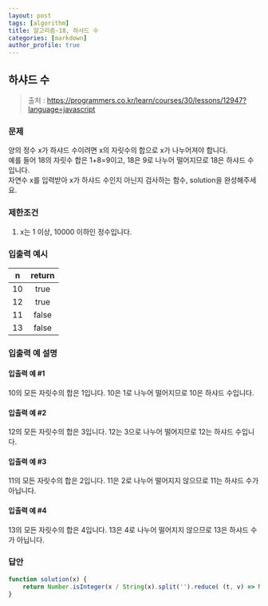 ```yaml
---
layout: post
tags: [algorithm]
title: 알고리즘-18, 하샤드 수
categories: [markdown]
author_profile: true
---
```


## 하샤드 수
> 출처 : <https://programmers.co.kr/learn/courses/30/lessons/12947?language=javascript>

### 문제  
양의 정수 x가 하샤드 수이려면 x의 자릿수의 합으로 x가 나누어져야 합니다.  
예를 들어 18의 자릿수 합은 1+8=9이고, 18은 9로 나누어 떨어지므로 18은 하샤드 수입니다.  
자연수 x를 입력받아 x가 하샤드 수인지 아닌지 검사하는 함수, solution을 완성해주세요.

### 제한조건  
1. x는 1 이상, 10000 이하인 정수입니다.

### 입출력 예시 
| n | return |
| :--: | :--: |
| 10 | true |
| 12 | true |
| 11 | false |
| 13 | false |

### 입출력 예 설명  
#### 입출력 예 #1  
10의 모든 자릿수의 합은 1입니다. 10은 1로 나누어 떨어지므로 10은 하샤드 수입니다.  
#### 입출력 예 #2  
12의 모든 자릿수의 합은 3입니다. 12는 3으로 나누어 떨어지므로 12는 하샤드 수입니다.  
#### 입출력 예 #3  
11의 모든 자릿수의 합은 2입니다. 11은 2로 나누어 떨어지지 않으므로 11는 하샤드 수가 아닙니다.  
#### 입출력 예 #4  
13의 모든 자릿수의 합은 4입니다. 13은 4로 나누어 떨어지지 않으므로 13은 하샤드 수가 아닙니다.

### 답안  
``` javascript
function solution(x) {
    return Number.isInteger(x / String(x).split('').reduce( (t, v) => Number(t)+ Number(v)));
}
```
